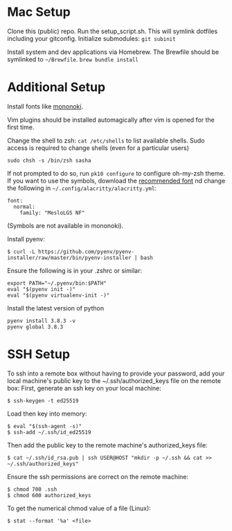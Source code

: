# Mac Setup

Clone this (public) repo. Run the setup_script.sh. This will symlink dotfiles including your gitconfig.
Initialize submodules:
```git subinit```

Install system and dev applications via Homebrew. The Brewfile should be symlinked to `~/Brewfile`.
```brew bundle install```

# Additional Setup
Install fonts like [mononoki](https://madmalik.github.io/mononoki/).

Vim plugins should be installed automagically after vim is opened for the first
time.

Change the shell to zsh:
`cat /etc/shells` to list available shells.
Sudo access is required to change shells (even for a particular users)
```
sudo chsh -s /bin/zsh sasha
```

If not prompted to do so, run `pk10 configure` to configure oh-my-zsh theme. If
you want to use the symbols, download the [recommended font](https://github.com/romkatv/powerlevel10k#meslo-nerd-font-patched-for-powerlevel10k) 
nd change the following in `~/.config/alacritty/alacritty.yml`:
```
font:
  normal:
    family: "MesloLGS NF"
```
(Symbols are not available in mononoki).

Install pyenv:
```
$ curl -L https://github.com/pyenv/pyenv-installer/raw/master/bin/pyenv-installer | bash
```
Ensure the following is in your .zshrc or similar:
```
export PATH="~/.pyenv/bin:$PATH"
eval "$(pyenv init -)"
eval "$(pyenv virtualenv-init -)"
```
Install the latest version of python
```
pyenv install 3.8.3 -v
pyenv global 3.8.3
```

# SSH Setup
To ssh into a remote box without having to provide your password, add your local machine's public key to the ~/.ssh/authorized_keys file on the remote box:
First, generate an ssh key on your local machine:
```
$ ssh-keygen -t ed25519
```
Load then key into memory:
```
$ eval "$(ssh-agent -s)"
$ ssh-add ~/.ssh/id_ed25519
```
Then add the public key to the remote machine's authorized_keys file:  
```
$ cat ~/.ssh/id_rsa.pub | ssh USER@HOST "mkdir -p ~/.ssh && cat >> ~/.ssh/authorized_keys"
```
Ensure the ssh permissions are correct on the remote machine:
```
$ chmod 700 .ssh
$ chmod 600 authorized_keys
```
To get the numerical chmod value of a file (Linux):
```
$ stat --format '%a' <file>
```

